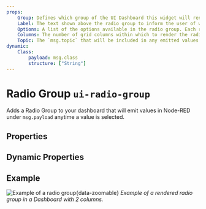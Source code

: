 ```yaml
---
props:
    Group: Defines which group of the UI Dashboard this widget will render in.
    Label: The text shown above the radio group to inform the user of what options are available.
    Options: A list of the options available in the radio group. Each row defines a `label` (shown alongisde each radio button) and `value` (emitted on selection) property.
    Columns: The number of grid columns within which to render the radio group. This is useful for when you want to render the options horizontally, or if you have many ptions and want to save vertical space.
    Topic: The `msg.topic` that will be included in any emitted values
dynamic:
    Class:
        payload: msg.class
        structure: ["String"]
---
```


<script setup>
</script>

# Radio Group `ui-radio-group`

Adds a Radio Group to your dashboard that will emit values in Node-RED under `msg.payload` anytime a value is selected.

## Properties

<PropsTable/>

## Dynamic Properties

<DynamicPropsTable/>

## Example

![Example of a radio group](/images/node-examples/ui-radio.png "Example of a radio group"){data-zoomable}
*Example of a rendered radio group in a Dashboard with 2 columns.*
